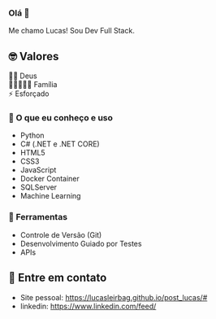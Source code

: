 ### Olá 👋

Me chamo Lucas! Sou Dev Full Stack.

## 🤓 Valores
🙏🏽 Deus<br>
👩🏻‍🤝‍👨🏽 Família<br>
⚡️ Esforçado

### 🧠 O que eu conheço e uso
- Python
- C# (.NET e .NET CORE)
- HTML5
- CSS3
- JavaScript
- Docker Container
- SQLServer
- Machine Learning


### 🔧 Ferramentas
- Controle de Versão (Git)
- Desenvolvimento Guiado por Testes
- APIs

## 🔗 Entre em contato
- Site pessoal: https://lucasleirbag.github.io/post_lucas/#
- linkedin: https://www.linkedin.com/feed/
